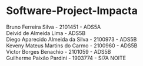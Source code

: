 ﻿# Software-Project-Impacta
 
 Bruno Ferreira Silva - 2101451 - ADS5A <br>
 Deivid de Almeida Lima - ADS5B <br>
 Diego Aparecido Almeida da Silva - 2100973 - ADS5B <br>
 Keveny Mateus Martins do Carmo - 2100960 - ADS5B <br>
 Victor Borges Benachio - 2101059 - ADS5B <br>
 Guilherme Paixão Pardini - 1903774 - SI7A NOITE <br>
